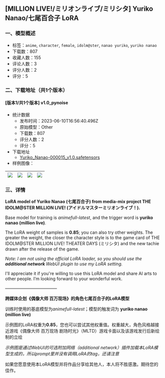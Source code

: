 ## [MILLION LIVE!/ミリオンライブ/ミリシタ] Yuriko Nanao/七尾百合子 LoRA
### 一、模型概述

- 标签：`anime`, `character`, `female`, `idolm@ster`, `nanao yuriko`, `yuriko nanao`
- 下载数：807
- 收藏人数：155
- 评论人数：3
- 评分人数：2
- 评分：5

### 二、下载地址（共1个版本）

#### [版本1/共1个版本] v1.0_pynoise

- 统计数据
  - 发布时间：2023-06-10T16:56:40.496Z
  - 原始模型：Other
  - 下载数：807
  - 评分人数：2
  - 评分：5
- 下载地址
  - [Yuriko_Nanao-000015_v1.0.safetensors](https://civitai.com/api/download/models/86078)
- 样例图像：

| <img src="https://image.civitai.com/xG1nkqKTMzGDvpLrqFT7WA/4956af9c-7d4d-4773-b1e1-9c2eb6497070/width=450/977727.jpeg" /> | <img src="https://image.civitai.com/xG1nkqKTMzGDvpLrqFT7WA/a09c93a1-7258-4c8e-9c4c-0260eea1ecb8/width=450/977729.jpeg" /> | <img src="https://image.civitai.com/xG1nkqKTMzGDvpLrqFT7WA/cd112e25-5141-4be2-a238-82c4815f6455/width=450/1039494.jpeg" /> | <img src="https://image.civitai.com/xG1nkqKTMzGDvpLrqFT7WA/ea82ea80-27d5-4e2b-865c-9f52f5180009/width=450/977731.jpeg" /> |
| ---- | ---- | ---- | ---- |


### 三、详情
<p><strong>LoRA model of Yuriko Nanao (七尾百合子) from media-mix project THE IDOLM@STER MILLION LIVE! (アイドルマスターミリオンライブ！).</strong></p><p>Base model for training is <em>animefull-latest</em>, and the trigger word is <strong>yuriko nanao (million live)</strong>.</p><p>The LoRA weight of samples is <strong>0.85</strong>; you can also try other weights. The greater the weight, the closer the character style is to the game card of THE IDOLM@STER MILLION LIVE! THEATER DAYS (ミリシタ) and the new tachie drawn after the release of the game.</p><p><em>Note: I am not using the official LoRA loader, so you should use the</em><strong><em> additional network </em></strong><em>WebUI plugin to use my LoRA setting.</em></p><p>I'll appreciate it if you're willing to use this LoRA model and share AI arts to other people. I’m looking forward to your wonderful work.</p><p>————————————</p><p><strong>跨媒体企划《偶像大师 百万现场》的角色七尾百合子的LoRA模型</strong></p><p>训练时使用的基底模型为<em>animefull-latest</em>；模型的触发词为 <strong>yuriko nanao (million live)</strong></p><p>示例图的LoRA权重为<strong>0.85</strong>，您也可以尝试其他权重值。权重越大，角色风格越接近游戏《偶像大师 百万现场 剧场时光》（MLTD）游戏卡面以及该游戏发行后新绘制的立绘</p><p><em>示例图是通过WebUI的可选附加网络（additional network）插件加载本LoRA模型生成的，所以prompt里并没有调用LoRA的tag，还请注意</em></p><p>如果您愿意使用本LoRA模型并将作品分享给其他人，本人将不胜感激。期待您的佳作。</p>
